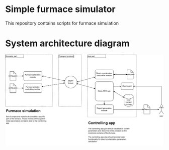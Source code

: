 # Simple furmace simulator
This repository contains scripts for furmace simulation

# System architecture diagram
![System diagram](Architecture_diagram.jpg)